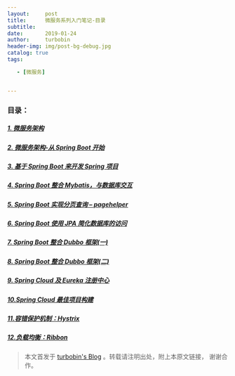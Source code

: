 ```yaml
---
layout:     post
title:      微服务系列入门笔记-目录
subtitle:   
date:       2019-01-24
author:     turbobin
header-img: img/post-bg-debug.jpg
catalog: true
tags:

   - [微服务]


---
```


### 目录：

##### [1. 微服务架构](https://turbobin.github.io/2018/12/15/microservice/)

##### [2. 微服务架构-从 Spring Boot 开始](https://turbobin.github.io/2018/12/15/start-springboot/)

##### [3. 基于 Spring Boot 来开发 Spring 项目](https://turbobin.github.io/2018/12/16/spring-with-springboot/)

##### [4. Spring Boot 整合 Mybatis，与数据库交互](https://turbobin.github.io/2018/12/17/springboot-with-mybatis/)

##### [5. Spring Boot 实现分页查询 – pagehelper](https://turbobin.github.io/2018/12/18/springboot-pagehelper/)


##### [6. Spring Boot 使用 JPA 简化数据库的访问](https://turbobin.github.io/2018/12/19/springboot-with-jpa/)

##### [7. Spring Boot 整合 Dubbo 框架(一)](https://turbobin.github.io/2018/12/20/springboot-with-dubbo-1/)

##### [8. Spring Boot 整合 Dubbo 框架(二)](https://turbobin.github.io/2018/12/21/springboot-with-dubbo-2/)

##### [9. Spring Cloud 及 Eureka 注册中心](https://turbobin.github.io/2019/01/07/springcloud-and-eureka/)

##### [10.Spring Cloud 最佳项目构建](https://turbobin.github.io/2019/01/10/best-springcloud-practice/)

##### [11.容错保护机制：Hystrix](https://turbobin.github.io/2019/01/13/learn-hystrix/)

##### [12.负载均衡：Ribbon](https://turbobin.github.io/2019/01/13/learn-ribbon/)



> 本文首发于 [turbobin's Blog](https://turbobin.github.io/) 。转载请注明出处，附上本原文链接， 谢谢合作。